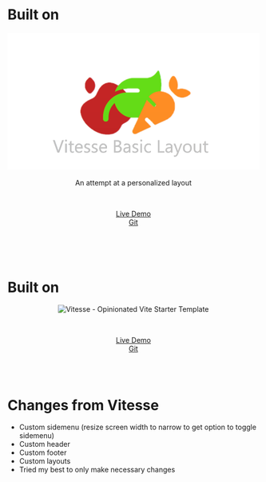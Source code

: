 # Built on

<p align='center'>
  <img src='/src/assets/VitesseBasicLayout.png' alt='Vitesse Basic Layout - Opinionated Vitesse Starter Template' width='600'/>
</p>

<p align='center'>
An attempt at a personalized layout
</p>

<br>

<p align='center'>
<a href="https://vitesse-basic-layout.netlify.app/">Live Demo</a>
<br>
<a href="https://github.com/MahmoodKhalil57/vitesse-basic-layout">Git</a>
</p>

<br>
<br>
<br>

# Built on

<p align='center'>
  <img src='https://user-images.githubusercontent.com/11247099/154486817-f86b8f20-5463-4122-b6e9-930622e757f2.png' alt='Vitesse - Opinionated Vite Starter Template' width='600'/>
</p>

<br>

<p align='center'>
<a href="https://vitesse.netlify.app/">Live Demo</a>
<br>
<a href="https://github.com/antfu/vitesse/">Git</a>
</p>

<br>

<br>


# Changes from Vitesse

- Custom sidemenu (resize screen width to narrow to get option to toggle sidemenu)
- Custom header
- Custom footer
- Custom layouts
- Tried my best to only make necessary changes
